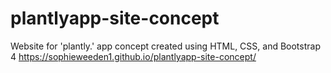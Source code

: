 # plantlyapp-site-concept
Website for 'plantly.' app concept created using HTML, CSS, and Bootstrap 4
https://sophieweeden1.github.io/plantlyapp-site-concept/
